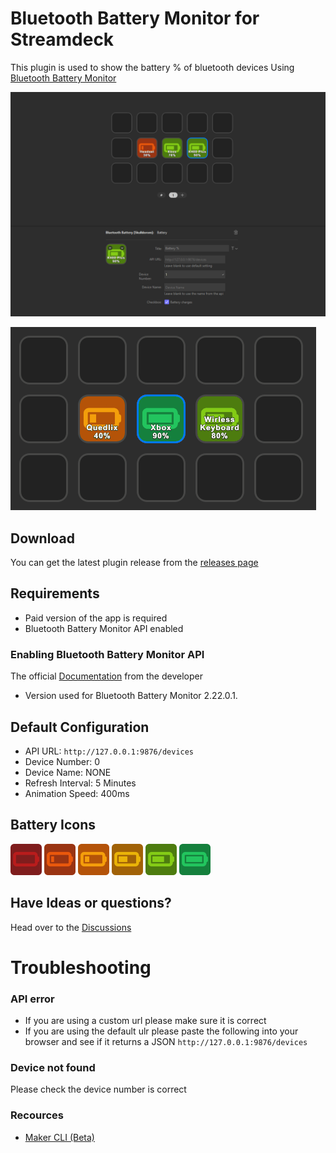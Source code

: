 # Bluetooth Battery Monitor for Streamdeck

This plugin is used to show the battery % of bluetooth devices
Using [Bluetooth Battery Monitor](https://www.bluetoothgoodies.com/)

![Bluetooth Battery Monitor for Streamdeck](docs/images/example.png)

![Bluetooth Battery Monitor for Streamdeck](docs/images/Animation.gif)

## Download

You can get the latest plugin release from the [releases page](https://github.com/Skulldorom/Bluetooth-Battery-Streamdeck/releases/latest)

## Requirements

- Paid version of the app is required
- Bluetooth Battery Monitor API enabled

### Enabling Bluetooth Battery Monitor API

The official [Documentation](https://www.bluetoothgoodies.com/info/battery-monitor-api/) from the developer

- Version used for Bluetooth Battery Monitor 2.22.0.1.

## Default Configuration

- API URL: `http://127.0.0.1:9876/devices`
- Device Number: 0
- Device Name: NONE
- Refresh Interval: 5 Minutes
- Animation Speed: 400ms

## Battery Icons

<p float="left">
	<img src="com.skulldorom.bluetoothbattery.sdPlugin\imgs\actions\battery\Empty.png" alt="empty" width="50">
	<img src="com.skulldorom.bluetoothbattery.sdPlugin\imgs\actions\battery\Low.png" alt="low" width="50">
	<img src="com.skulldorom.bluetoothbattery.sdPlugin\imgs\actions\battery\One.png" alt="one quarter" width="50">
	<img src="com.skulldorom.bluetoothbattery.sdPlugin\imgs\actions\battery\Half.png" alt="half" width="50">
	<img src="com.skulldorom.bluetoothbattery.sdPlugin\imgs\actions\battery\Three.png" alt="three quarter" width="50">
	<img src="com.skulldorom.bluetoothbattery.sdPlugin\imgs\actions\battery\Full.png" alt="full" width="50">
<p float="left">

## Have Ideas or questions?

Head over to the [Discussions](https://github.com/Skulldorom/Bluetooth-Battery-Streamdeck/discussions)

# Troubleshooting

### API error

- If you are using a custom url please make sure it is correct
- If you are using the default ulr please paste the following into your browser and see if it returns a JSON `http://127.0.0.1:9876/devices`

### Device not found

Please check the device number is correct

### Recources

- [Maker CLI (Beta)](https://github.com/elgatosf/cli)
